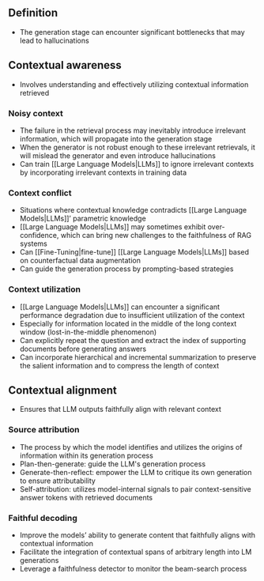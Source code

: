 ## Definition

- The generation stage can encounter significant bottlenecks that may lead to hallucinations

## Contextual awareness

- Involves understanding and effectively utilizing contextual information retrieved

### Noisy context

- The failure in the retrieval process may inevitably introduce irrelevant information, which will propagate into the generation stage
- When the generator is not robust enough to these irrelevant retrievals, it will mislead the generator and even introduce hallucinations
- Can train [[Large Language Models|LLMs]] to ignore irrelevant contexts by incorporating irrelevant contexts in training data

### Context conflict

- Situations where contextual knowledge contradicts [[Large Language Models|LLMs]]’ parametric knowledge
- [[Large Language Models|LLMs]] may sometimes exhibit over-confidence, which can bring new challenges to the faithfulness of RAG systems
- Can [[Fine-Tuning|fine-tune]] [[Large Language Models|LLMs]] based on counterfactual data augmentation
- Can guide the generation process by prompting-based strategies

### Context utilization

- [[Large Language Models|LLMs]] can encounter a significant performance degradation due to insufficient utilization of the context
- Especially for information located in the middle of the long context window (lost-in-the-middle phenomenon)
- Can explicitly repeat the question and extract the index of supporting documents before generating answers
- Can incorporate hierarchical and incremental summarization to preserve the salient information and to compress the length of context

## Contextual alignment

- Ensures that LLM outputs faithfully align with relevant context

### Source attribution

- The process by which the model identifies and utilizes the origins of information within its generation process
- Plan-then-generate: guide the LLM's generation process
- Generate-then-reflect: empower the LLM to critique its own generation to ensure attributability
- Self-attribution: utilizes model-internal signals to pair context-sensitive answer tokens with retrieved documents

### Faithful decoding

- Improve the models’ ability to generate content that faithfully aligns with contextual information
- Facilitate the integration of contextual spans of arbitrary length into LM generations
- Leverage a faithfulness detector to monitor the beam-search process
